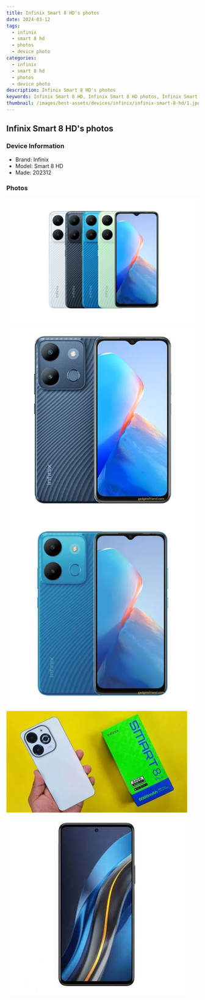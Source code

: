 ```yaml
---
title: Infinix Smart 8 HD's photos
date: 2024-03-12
tags: 
  - infinix
  - smart 8 hd
  - photos
  - device photo
categories: 
  - infinix
  - smart 8 hd
  - photos
  - device photo
description: Infinix Smart 8 HD's photos
keywords: Infinix Smart 8 HD, Infinix Smart 8 HD photos, Infinix Smart 8 HD device photo
thumbnail: /images/best-assets/devices/infinix/infinix-smart-8-hd/1.jpg
---
```


## Infinix Smart 8 HD's photos

### Device Information

- Brand: Infinix
- Model: Smart 8 HD
- Made: 202312

### Photos

![/images/best-assets/devices/infinix/infinix-smart-8-hd/1.jpg](/images/best-assets/devices/infinix/infinix-smart-8-hd/1.jpg)
![/images/best-assets/devices/infinix/infinix-smart-8-hd/2.jpg](/images/best-assets/devices/infinix/infinix-smart-8-hd/2.jpg)
![/images/best-assets/devices/infinix/infinix-smart-8-hd/3.jpg](/images/best-assets/devices/infinix/infinix-smart-8-hd/3.jpg)
![/images/best-assets/devices/infinix/infinix-smart-8-hd/4.jpg](/images/best-assets/devices/infinix/infinix-smart-8-hd/4.jpg)
![/images/best-assets/devices/infinix/infinix-smart-8-hd/5.jpg](/images/best-assets/devices/infinix/infinix-smart-8-hd/5.jpg)
